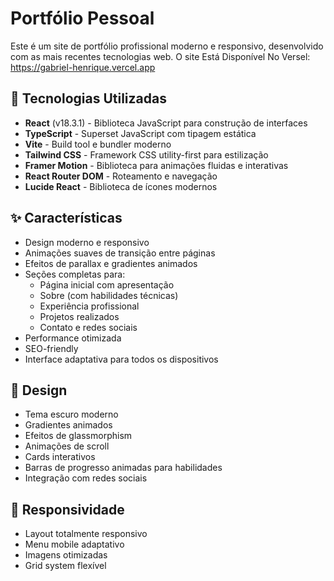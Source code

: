 # Portfólio Pessoal

Este é um site de portfólio profissional moderno e responsivo, desenvolvido com as mais recentes tecnologias web.
O site Está Disponível No Versel:
https://gabriel-henrique.vercel.app

## 🚀 Tecnologias Utilizadas

- **React** (v18.3.1) - Biblioteca JavaScript para construção de interfaces
- **TypeScript** - Superset JavaScript com tipagem estática
- **Vite** - Build tool e bundler moderno
- **Tailwind CSS** - Framework CSS utility-first para estilização
- **Framer Motion** - Biblioteca para animações fluidas e interativas
- **React Router DOM** - Roteamento e navegação
- **Lucide React** - Biblioteca de ícones modernos

## ✨ Características

- Design moderno e responsivo
- Animações suaves de transição entre páginas
- Efeitos de parallax e gradientes animados
- Seções completas para:
  - Página inicial com apresentação
  - Sobre (com habilidades técnicas)
  - Experiência profissional
  - Projetos realizados
  - Contato e redes sociais
- Performance otimizada
- SEO-friendly
- Interface adaptativa para todos os dispositivos

## 🎨 Design

- Tema escuro moderno
- Gradientes animados
- Efeitos de glassmorphism
- Animações de scroll
- Cards interativos
- Barras de progresso animadas para habilidades
- Integração com redes sociais

## 📱 Responsividade

- Layout totalmente responsivo
- Menu mobile adaptativo
- Imagens otimizadas
- Grid system flexível
